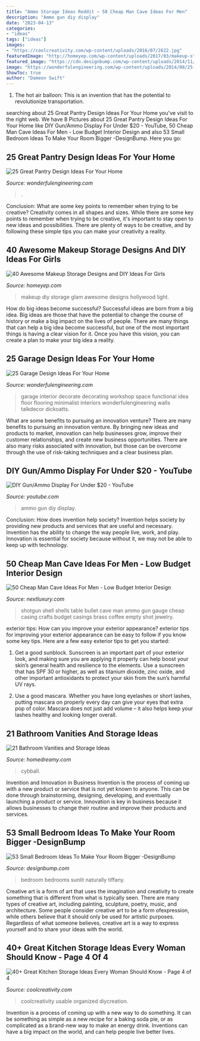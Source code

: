 ```yaml
---
title: "Ammo Storage Ideas Reddit ~ 50 Cheap Man Cave Ideas For Men"
description: "Ammo gun diy display"
date: "2023-04-13"
categories:
- "ideas"
tags: ["ideas"]
images:
- "https://coolcreativity.com/wp-content/uploads/2016/07/2622.jpg"
featuredImage: "http://homeyep.com/wp-content/uploads/2017/03/makeup-storage/3-makeup-storage-diy-ideas-tutorials.jpg"
featured_image: "https://cdn.designbump.com/wp-content/uploads/2014/11/small-bedrooms-024.jpg"
image: "https://wonderfulengineering.com/wp-content/uploads/2014/08/25-garage-design-ideas-4.jpg"
ShowToc: true
author: "Dameon Swift"
---
```



1. The hot air balloon: This is an invention that has the potential to revolutionize transportation.

	

		
searching about 25 Great Pantry Design Ideas For Your Home you've visit to the right web. We have 8 Pictures about 25 Great Pantry Design Ideas For Your Home like DIY Gun/Ammo Display For Under $20 - YouTube, 50 Cheap Man Cave Ideas For Men - Low Budget Interior Design and also 53 Small Bedroom Ideas To Make Your Room Bigger -DesignBump. Here you go:
		
    
## 25 Great Pantry Design Ideas For Your Home

<img loading=lazy src="https://wonderfulengineering.com/wp-content/uploads/2014/09/25-walk-in-pantry-ideas-13.jpg" onerror="this.onerror=null;this.src='https://tse2.mm.bing.net/th?id=OIP.G7IpnwMd4r5v_vzvgXDhLgHaLJ&amp;pid=15.1';" alt="25 Great Pantry Design Ideas For Your Home">

_Source: wonderfulengineering.com_

>. 

	

Conclusion: What are some key points to remember when trying to be creative?
Creativity comes in all shapes and sizes. While there are some key points to remember when trying to be creative, it's important to stay open to new ideas and possibilities. There are plenty of ways to be creative, and by following these simple tips you can make your creativity a reality.

    
## 40 Awesome Makeup Storage Designs And DIY Ideas For Girls

<img loading=lazy src="http://homeyep.com/wp-content/uploads/2017/03/makeup-storage/3-makeup-storage-diy-ideas-tutorials.jpg" onerror="this.onerror=null;this.src='https://tse4.mm.bing.net/th?id=OIP.Lg1kcJAEVeK-HpNDcWPzMQHaJ4&amp;pid=15.1';" alt="40 Awesome Makeup Storage Designs and DIY Ideas For Girls">

_Source: homeyep.com_

>makeup diy storage glam awesome designs hollywood light. 

	

How do big ideas become successful?
Successful ideas are born from a big idea. Big ideas are those that have the potential to change the course of history or make a big impact on the lives of people. There are many things that can help a big idea become successful, but one of the most important things is having a clear vision for it. Once you have this vision, you can create a plan to make your big idea a reality.

    
## 25 Garage Design Ideas For Your Home

<img loading=lazy src="https://wonderfulengineering.com/wp-content/uploads/2014/08/25-garage-design-ideas-4.jpg" onerror="this.onerror=null;this.src='https://tse1.mm.bing.net/th?id=OIP.qmpB5ykYJt38JrxwIwPVsQHaFW&amp;pid=15.1';" alt="25 Garage Design Ideas For Your Home">

_Source: wonderfulengineering.com_

>garage interior decorate decorating workshop space functional idea floor flooring minimalist interiors wonderfulengineering walls talkdecor dickoatts. 

	

What are some benefits to pursuing an innovation venture?
There are many benefits to pursuing an innovation venture. By bringing new ideas and products to market, innovation can help businesses grow, improve their customer relationships, and create new business opportunities. There are also many risks associated with innovation, but those can be overcome through the use of risk-taking techniques and a clear business plan.

    
## DIY Gun/Ammo Display For Under $20 - YouTube

<img loading=lazy src="https://i.ytimg.com/vi/hWnJE91oyes/maxresdefault.jpg" onerror="this.onerror=null;this.src='https://tse3.mm.bing.net/th?id=OIP.41egVXlIbTMfSdgO7Ufl1gHaEK&amp;pid=15.1';" alt="DIY Gun/Ammo Display For Under $20 - YouTube">

_Source: youtube.com_

>ammo gun diy display. 

	

Conclusion: How does invention help society?
Invention helps society by providing new products and services that are useful and necessary. Invention has the ability to change the way people live, work, and play. Innovation is essential for society because without it, we may not be able to keep up with technology.

    
## 50 Cheap Man Cave Ideas For Men - Low Budget Interior Design

<img loading=lazy src="http://nextluxury.com/wp-content/uploads/shotgun-shell-cheap-man-cave-ideas-coffee-table.jpg" onerror="this.onerror=null;this.src='https://tse2.mm.bing.net/th?id=OIP.SyC8Ybg2lIYOCXmWXEamywHaJ4&amp;pid=15.1';" alt="50 Cheap Man Cave Ideas For Men - Low Budget Interior Design">

_Source: nextluxury.com_

>shotgun shell shells table bullet cave man ammo gun gauge cheap casing crafts budget casings brass coffee empty shot jewelry. 

	

exterior tips: How can you improve your exterior appearance?
exterior tips for improving your exterior appearance can be easy to follow if you know some key tips. Here are a few easy exterior tips to get you started:
1. Get a good sunblock. Sunscreen is an important part of your exterior look, and making sure you are applying it properly can help boost your skin’s general health and resilience to the elements. Use a sunscreen that has SPF 30 or higher, as well as titanium dioxide, zinc oxide, and other important antioxidants to protect your skin from the sun’s harmful UV rays.

2. Use a good mascara. Whether you have long eyelashes or short lashes, putting mascara on properly every day can give your eyes that extra pop of color. Mascara does not just add volume – it also helps keep your lashes healthy and looking longer overall.

    
## 21 Bathroom Vanities And Storage Ideas

<img loading=lazy src="https://homedreamy.com/wp-content/uploads/2016/05/Vintage-Powder-Room-Vanity-Duet-Design-Group.jpg" onerror="this.onerror=null;this.src='https://tse4.mm.bing.net/th?id=OIP.TAnv6_Yid2MthmiQD28MrwHaJ4&amp;pid=15.1';" alt="21 Bathroom Vanities and Storage Ideas">

_Source: homedreamy.com_

>cybball. 

	

Invention and Innovation in Business
Invention is the process of coming up with a new product or service that is not yet known to anyone. This can be done through brainstorming, designing, developing, and eventually launching a product or service. Innovation is key in business because it allows businesses to change their routine and improve their products and services.

    
## 53 Small Bedroom Ideas To Make Your Room Bigger -DesignBump

<img loading=lazy src="https://cdn.designbump.com/wp-content/uploads/2014/11/small-bedrooms-024.jpg" onerror="this.onerror=null;this.src='https://tse2.mm.bing.net/th?id=OIP.CGRIcNSO4-L1Na4R6-fcIAHaLJ&amp;pid=15.1';" alt="53 Small Bedroom Ideas To Make Your Room Bigger -DesignBump">

_Source: designbump.com_

>bedroom bedrooms sunlit naturally tiffany. 

	

Creative art is a form of art that uses the imagination and creativity to create something that is different from what is typically seen. There are many types of creative art, including painting, sculpture, poetry, music, and architecture. Some people consider creative art to be a form ofexpression, while others believe that it should only be used for artistic purposes. Regardless of what someone believes, creative art is a way to express yourself and to share your ideas with the world.

    
## 40+ Great Kitchen Storage Ideas Every Woman Should Know - Page 4 Of 4

<img loading=lazy src="https://coolcreativity.com/wp-content/uploads/2016/07/2622.jpg" onerror="this.onerror=null;this.src='https://tse4.mm.bing.net/th?id=OIP.A6fXf6CusskIyK63w01lpQHaMS&amp;pid=15.1';" alt="40+ Great Kitchen Storage Ideas Every Woman Should Know - Page 4 of 4">

_Source: coolcreativity.com_

>coolcreativity usable organized diycreation. 

	

Invention is a process of coming up with a new way to do something. It can be something as simple as a new recipe for a baking soda pie, or as complicated as a brand-new way to make an energy drink. Inventions can have a big impact on the world, and can help people live better lives.

